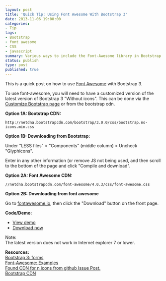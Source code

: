 ```yaml
---
layout: post
title: 'Quick Tip: Using Font Awesome With Bootstrap 3'
date: 2013-11-06 19:00:00
categories:
- Tip
tags:
- Bootstrap
- font awesome
- CSS
- javascript
summary: Various ways to include the Font-Awesome library in Bootstrap 3.
status: publish
type: post
published: true
---
```

<p>This is a quick post on how to use <a href="http://fontawesome.io/" target="_blank" rel="nofollow">Font Awesome</a> with Bootstrap 3.<!--more--></p>
<p>To use font-awesome, you will need to have a customized version of the latest version of Bootstrap 3 "Without icons". This can be done via the <a href="http://getbootstrap.com/customize/" target="_blank" rel="nofollow">Customize Bootstrap page</a> or from the bootstrap cdn.</p>
<p><strong>Option 1A: Bootstrap CDN:</strong></p>
<code>http://netdna.bootstrapcdn.com/bootstrap/3.0.0/css/bootstrap.no-icons.min.css</code>
<p><strong>Option 1B: Downloading from Bootstrap:</strong></p>
<p>Under "LESS files" &gt; "Components" (middle column) &gt; Uncheck "Glyphicons".</p>
<p>Enter in any other information (or remove JS not being used, and then scroll to the bottom of the page and click "Compile and download".</p>
<p><strong>Option 2A: Font Awesome CDN:</strong></p>
<code>//netdna.bootstrapcdn.com/font-awesome/4.0.3/css/font-awesome.css</code>
<p><strong>Option 2B: Downloading from font awesome</strong></p>
<p>Go to <a href="http://fontawesome.io/" target="_blank" rel="nofollow">fontawesome.io</a>, then click the "Download" button on the front page.</p>
<p><strong>Code/Demo:</strong></p>
<ul>
<li><a href="http://jenntesolin.com/demos/fontawesome_bootstrap3.html" target="_blank" rel="nofollow">View demo</a></li>
<li><a href="https://github.com/jennifert/JavaScript-Demos/blob/master/Bootstrap/fontawesome_bootstrap3.html" target="_blank" rel="nofollow">Download now</a></li>
</ul>
<p>Note:<br />
The latest version does not work in Internet explorer 7 or lower.</p>
<p><strong>Resources:</strong><br />
<a href="http://getbootstrap.com/css/#forms" target="_blank" rel="nofollow">Bootstrap 3: forms</a><br />
<a href="http://fontawesome.io/examples/" target="_blank" rel="nofollow">Font-Awesome: Examples</a><br />
<a href="https://github.com/MaxCDN/bootstrap-cdn/issues/180" target="_blank" rel="nofollow">Found CDN for n icons from github Issue Post.</a><br />
<a href="http://www.bootstrapcdn.com/" target="_blank" rel="nofollow">Bootstrap CDN</a></p>
